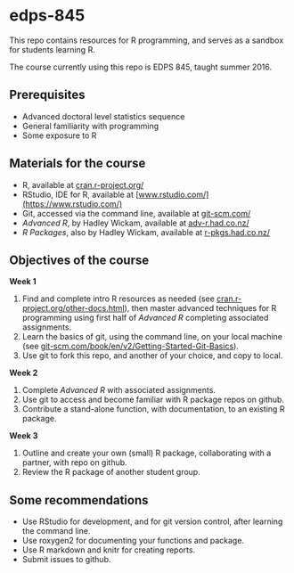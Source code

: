 # edps-845

This repo contains resources for R programming, and serves as a sandbox for students learning R.

The course currently using this repo is EDPS 845, taught summer 2016.

## Prerequisites

* Advanced doctoral level statistics sequence
* General familiarity with programming
* Some exposure to R

## Materials for the course

* R, available at [cran.r-project.org/](http://cran.r-project.org/)
* RStudio, IDE for R, available at [www.rstudio.com/](https://www.rstudio.com/)
* Git, accessed via the command line, available at [git-scm.com/](https://git-scm.com/)
* *Advanced R*, by Hadley Wickam, available at [adv-r.had.co.nz/](http://adv-r.had.co.nz/)
* *R Packages*, also by Hadley Wickam, available at [r-pkgs.had.co.nz/](http://adv-r.had.co.nz/)

## Objectives of the course

**Week 1**

1. Find and complete intro R resources as needed (see [cran.r-project.org/other-docs.html](https://cran.r-project.org/other-docs.html)), then master advanced techniques for R programming using first half of *Advanced R* completing associated assignments.
2. Learn the basics of git, using the command line, on your local machine (see [git-scm.com/book/en/v2/Getting-Started-Git-Basics](https://git-scm.com/book/en/v2/Getting-Started-Git-Basics)).
3. Use git to fork this repo, and another of your choice, and copy to local.

**Week 2**

1. Complete *Advanced R* with associated assignments.
2. Use git to access and become familiar with R package repos on github.
3. Contribute a stand-alone function, with documentation, to an existing R package.

**Week 3**

1. Outline and create your own (small) R package, collaborating with a partner, with repo on github.
2. Review the R package of another student group.

## Some recommendations

* Use RStudio for development, and for git version control, after learning the command line.
* Use roxygen2 for documenting your functions and package.
* Use R markdown and knitr for creating reports.
* Submit issues to github.

